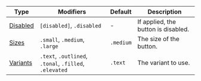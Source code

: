 | Type                  | Modifiers                                              | Default   | Description                         |
| --------------------- | ------------------------------------------------------ | --------- | ----------------------------------- |
| [Disabled](#disabled) | `[disabled]`, `.disabled`                              | -         | If applied, the button is disabled. |
| [Sizes](#sizes)       | `.small`, `.medium`, `.large`                          | `.medium` | The size of the button.             |
| [Variants](#variants) | `.text`, `.outlined`, `.tonal`, `.filled`, `.elevated` | `.text`   | The variant to use.                 |
